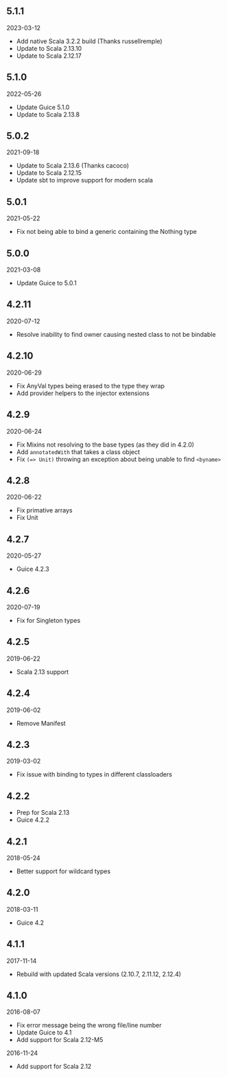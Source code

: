 5.1.1
-----
2023-03-12

* Add native Scala 3.2.2 build (Thanks russellremple)
* Update to Scala 2.13.10
* Update to Scala 2.12.17

5.1.0
-----
2022-05-26

* Update Guice 5.1.0
* Update to Scala 2.13.8

5.0.2
-----
2021-09-18

* Update to Scala 2.13.6 (Thanks cacoco)
* Update to Scala 2.12.15
* Update sbt to improve support for modern scala

5.0.1
-----
2021-05-22

* Fix not being able to bind a generic containing the Nothing type

5.0.0
-----
2021-03-08

* Update Guice to 5.0.1

4.2.11
------
2020-07-12

* Resolve inability to find owner causing nested class to not be bindable

4.2.10
------
2020-06-29

* Fix AnyVal types being erased to the type they wrap
* Add provider helpers to the injector extensions

4.2.9
-----
2020-06-24

* Fix Mixins not resolving to the base types (as they did in 4.2.0)
* Add `annotatedWith` that takes a class object
* Fix `(=> Unit)` throwing an exception about being unable to find `<byname>`

4.2.8
-----
2020-06-22

* Fix primative arrays
* Fix Unit

4.2.7
-----
2020-05-27

* Guice 4.2.3

4.2.6
-----
2020-07-19

* Fix for Singleton types

4.2.5
-----
2019-06-22

* Scala 2.13 support

4.2.4
-----
2019-06-02

* Remove Manifest

4.2.3
-----
2019-03-02

* Fix issue with binding to types in different classloaders

4.2.2
-----

* Prep for Scala 2.13
* Guice 4.2.2

4.2.1
-----
2018-05-24

* Better support for wildcard types

4.2.0
-----
2018-03-11

* Guice 4.2

4.1.1
-----
2017-11-14

* Rebuild with updated Scala versions (2.10.7, 2.11.12, 2.12.4)

4.1.0
-----
2016-08-07

* Fix error message being the wrong file/line number
* Update Guice to 4.1
* Add support for Scala 2.12-M5

2016-11-24
* Add support for Scala 2.12